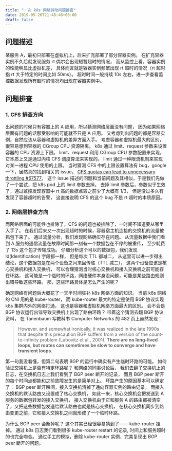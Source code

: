 ```yaml
---
title: "一次 k8s 网络抖动问题排查"
date: 2019-05-26T21:48:46+08:00
draft: false
---
```


## 问题描述

某服务 A，最初只部署在虚拟机上，后来扩充部署了部分容器实例。
在扩充容器实例不久后就发现服务 rt 偶尔会出现短暂超时的情况，
而从监控上看，容器实例的性能明显比虚拟机差，
具体而言就是容器实例频繁出现 rt 超时的情况（rt 超时指 rt 大于特定的时间比如 50ms）。
超时时间一般持续 10s 左右，进一步查看监控数据发现所有超时的情况均出现在容器实例中。

## 问题排查

### 1. CFS 排查方向

出问题的时候只有容器上的 A 应用，所以猜测网络层面没有问题，
因为如果网络层面有问题的话那受影响的可能就不只是 A 应用。
又考虑到出问题的都是容器实例，自然应该从容器和虚拟机的差异方面入手。
考虑容器和虚拟机最大的区别，很容易想到容器的 CGroup CPU 资源隔离。
k8s 通过 limit、request 参数来设置容器的 CPU 资源上下限。
limit、request 利用 CGroup CPU 参数配置来实现，
它本质上又是通过内核 CFS 调度算法来实现的。
limit 通过一种限流机制来实现对某一进程 CPU 使用的上限。
当时猜测 CFS 中的上限设置算法有 bug，google 一下，居然真的找到相关的 issue，
[CFS quotas can lead to unnecessary throttling #67577](https://github.com/kubernetes/kubernetes/issues/67577)，
这个 issue 描述的问题和当前问题及其相似，于是我们先做了一个尝试，把 k8s pod 上的 limit 参数去掉。
去掉 limit 参数后，参数似乎生效了，通过监控发现容器中 rt 高的数据点较之前少了大概有 1/3，
但是没过多久有发现了容器超时的告警，
这直接说明 CFS 的这个 bug 不是 rt 超时的本质原因。

### 2. 网络层排查方向

而网络层面的可能性也排除了，CFS 的问题也被排除了，一时间不知道要从哪里入手了。
在我们后来又一次出现超时的时候，容器宿主机连接的交换机的流量被抓包下来了。
通过流量分析，我们发现网络确实存在问题。
从流量数据中我们看到 A 服务的通信流量在故障时间那一刻有一个数据包在不停的被重传，
至少耗费了 13s 这个包才传输成功。
仔细分析这个可以的数据包，我们发现 Id(Identification) 字段都一样，
但是每次 TTL 都减二，
从这里可以进一步得出结论，这个数据包是在两个设备之间来回传递（TTL 减二），
这两个设备应该是核心交换机和接入交换机，
可以合理猜测当时核心交换机和接入交换机之前可能存在环路，
这可能是一个临时的环路，网络硬件本身没问题，可能是某些路由规则出错导致这些环路。
那，这些环路具体是怎么产生的呢？

确定网络有问题后大概花了一天半时间狂补 k8s 网络方面的知识。
当前 k8s 网络的 CNI 用的是 kube-router，
而 kube-router 最大的特定是使用 BGP 协议实现 k8s 集群内外的网络打通，
这也是容器和虚拟机网络方面最大的区别。
会不会是 BGP 协议运行出错导致交换机上出现了路由环路？
带着这个猜测去翻 BGP 协议资料，
在 Tanenbaum 写教科书 Computer Networks 的 482 页上赫然发现：

>However, and somewhat ironically, it was realized in
the late 1990s that despite this precaution BGP suffers from a version of the
count-to-infinity problem (Labovitz et al., 2001). **There are no long-lived loops,
but routes can sometimes be slow to converge and have transient loops.**

第一句我没看懂，但第二句表明 BGP 的运行中确实有产生临时环路的可能。
如何验证交换机上是否有特定环路呢？
和网络的同事讨论后，
我们去翻了交换机上的日志，在交换机日志上我们看到了 BGP peer 断开的记录，
而且 BGP peer 断开的每个时间点都能和之前故障发生的是简单对上。
环路产生的原因基本可以确定了：
BGP peer 断开瞬间，接入交换机清掉了通向容器实例的路由记录，
而接入交换机的默认路由又设置成了核心交换机，
如此一来，核心交换机会把发送到 A 服务的数据包转发的接入交换机，
接入交换机由于它和服务 A 的路由都被清空了，又把这些数据包发送给默认路由也就是核心交换机，
在核心交换机同步到路由变更之前，它和接入交换机之间就形成了一个临时环路。

为什么 BGP peer 会断掉呢？
这个其实已经很容易猜到了—— kube-router 挂掉。
通过 k8s 日志我们看到很多 kube-router restart 的记录, 时间上和服务超时的也完全吻合。
通过手工的模拟，删除 kube-router 实例，完美复现出 BGP peer 断开的问题。
